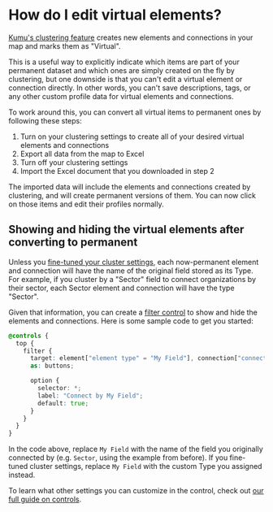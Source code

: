 # How do I edit virtual elements?

[Kumu's clustering feature](/guides/clustering.md) creates new elements and connections in your map and marks them as "Virtual".

This is a useful way to explicitly indicate which items are part of your permanent dataset and which ones are simply created on the fly by clustering, but one downside is that you can't edit a virtual element or connection directly. In other words, you can't save descriptions, tags, or any other custom profile data for virtual elements and connections.

To work around this, you can convert all virtual items to permanent ones by following these steps:
1. Turn on your clustering settings to create all of your desired virtual elements and connections
2. Export all data from the map to Excel
3. Turn off your clustering settings
4. Import the Excel document that you downloaded in step 2

The imported data will include the elements and connections created by clustering, and will create permanent versions of them. You can now click on those items and edit their profiles normally.


## Showing and hiding the virtual elements after converting to permanent

Unless you [fine-tuned your cluster settings](/guides/clustering.md#fine-tune-cluster-settings), each now-permanent element and connection will have the name of the original field stored as its Type. For example, if you cluster by a "Sector" field to connect organizations by their sector, each Sector element and connection will have the type "Sector".

Given that information, you can create a [filter control](/guides/controls/filter-control.md) to show and hide the elements and connections. Here is some sample code to get you started:

```scss
@controls {
  top {
    filter {
      target: element["element type" = "My Field"], connection["connection type" = "My Field"];
      as: buttons;

      option {
        selector: *;
        label: "Connect by My Field";
        default: true;
      }
    }
  }
}
```

In the code above, replace `My Field` with the name of the field you originally connected by (e.g. `Sector`, using the example from before). If you fine-tuned cluster settings, replace `My Field` with the custom Type you assigned instead.

To learn what other settings you can customize in the control, check out [our full guide on controls](/guides/controls.md).


